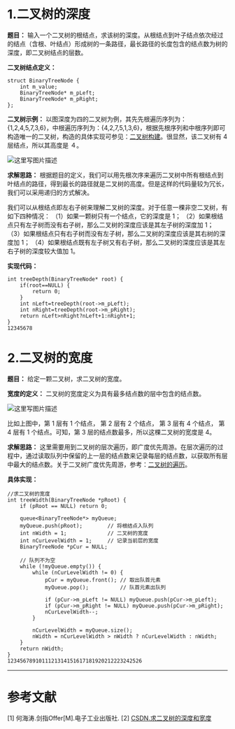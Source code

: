 # 1.二叉树的深度

**题目：**
输入一个二叉树的根结点，求该树的深度。从根结点到叶子结点依次经过的结点（含根、叶结点）形成树的一条路径，最长路径的长度包含的结点数为树的深度，即二叉树结点的层数。

**二叉树结点定义：**

```
struct BinaryTreeNode {
	int m_value;
	BinaryTreeNode* m_pLeft;
	BinaryTreeNode* m_pRight;
};
```

**二叉树示例：**
以图深度为四的二叉树为例，其先先根遍历序列为：{1,2,4,5,7,3,6}，中根遍历序列为：{4,2,7,5,1,3,6}，根据先根序列和中根序列即可构造唯一的二叉树，构造的具体实现可参见：[二叉树构建](https://dablelv.blog.csdn.net/article/details/106332304)。很显然，该二叉树有 4 层结点，所以其高度是 ４。

![这里写图片描述](https://imgconvert.csdnimg.cn/aHR0cDovL2ltZy5ibG9nLmNzZG4ubmV0LzIwMTYwNDA2MTYzMDU3NzQ4?x-oss-process=image/format,png)

**求解思路：**
根据题目的定义，我们可以用先根次序来遍历二叉树中所有根结点到叶结点的路径，得到最长的路径就是二叉树的高度。但是这样的代码量较为冗长，我们可以采用递归的方式解决。

我们可以从根结点即左右子树来理解二叉树的深度。对于任意一棵非空二叉树，有如下四种情况：
（1）如果一颗树只有一个结点，它的深度是 1；
（2）如果根结点只有左子树而没有右子树，那么二叉树的深度应该是其左子树的深度加 1；
（3）如果根结点只有右子树而没有左子树，那么二叉树的深度应该是其右树的深度加 1；
（4）如果根结点既有左子树又有右子树，那么二叉树的深度应该是其左右子树的深度较大值加 1。

**实现代码：**

```
int treeDepth(BinaryTreeNode* root) {
	if(root==NULL) {
		return 0;
	}
	int nLeft=treeDepth(root->m_pLeft);
	int nRight=treeDepth(root->m_pRight);
	return nLeft>nRight?nLeft+1:nRight+1;
}
12345678
```

# 2.二叉树的宽度

**题目：**
给定一颗二叉树，求二叉树的宽度。

**宽度的定义：**
二叉树的宽度定义为具有最多结点数的层中包含的结点数。

![这里写图片描述](https://imgconvert.csdnimg.cn/aHR0cDovL2ltZy5ibG9nLmNzZG4ubmV0LzIwMTYwNDA2MTcxODI3NDg1?x-oss-process=image/format,png)

比如上图中，第 1 层有 1 个结点， 第 2 层有 2 个结点， 第 3 层有 4 个结点， 第 4 层有 1 个结点。可知，第 3 层的结点数最多，所以这棵二叉树的宽度是 4。

**求解思路：**
这里需要用到二叉树的层次遍历，即广度优先周游。在层次遍历的过程中，通过读取队列中保留的上一层的结点数来记录每层的结点数，以获取所有层中最大的结点数。关于二叉树广度优先周游，参考：[二叉树的遍历](https://dablelv.blog.csdn.net/article/details/106277346)。

**具体实现：**

```
//求二叉树的宽度  
int treeWidth(BinaryTreeNode *pRoot) {
    if (pRoot == NULL) return 0;
    
    queue<BinaryTreeNode*> myQueue;  
    myQueue.push(pRoot);		// 将根结点入队列
	int nWidth = 1;				// 二叉树的宽度
    int nCurLevelWidth = 1;		// 记录当前层的宽度
    BinaryTreeNode *pCur = NULL;
  
	// 队列不为空
    while (!myQueue.empty()) {
        while (nCurLevelWidth != 0) {
            pCur = myQueue.front();	// 取出队首元素
            myQueue.pop();			// 队首元素出队列
  
            if (pCur->m_pLeft != NULL) myQueue.push(pCur->m_pLeft);
            if (pCur->m_pRight != NULL) myQueue.push(pCur->m_pRight);
            nCurLevelWidth--;
        }
  
        nCurLevelWidth = myQueue.size();
        nWidth = nCurLevelWidth > nWidth ? nCurLevelWidth : nWidth;
    }
    return nWidth;  
}
1234567891011121314151617181920212223242526
```

------

# 参考文献

[1] 何海涛.剑指Offer[M].电子工业出版社.
[2] [CSDN.求二叉树的深度和宽度](http://blog.csdn.net/htyurencaotang/article/details/12406223#comments)